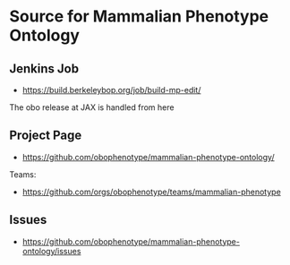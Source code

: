 # Source for Mammalian Phenotype Ontology

## Jenkins Job

 * https://build.berkeleybop.org/job/build-mp-edit/

The obo release at JAX is handled from here

## Project Page

 * https://github.com/obophenotype/mammalian-phenotype-ontology/

Teams:

 * https://github.com/orgs/obophenotype/teams/mammalian-phenotype

## Issues

 * https://github.com/obophenotype/mammalian-phenotype-ontology/issues





